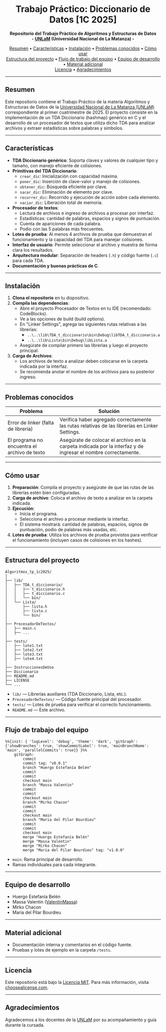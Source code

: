 <h1 align="center">
    Trabajo Práctico: Diccionario de Datos [1C 2025]
</h1>

<p align="center">
    <strong>Repositorio del Trabajo Práctico de Algoritmos y Estructuras de Datos</strong>
    <br>
    <strong>- <a href="https://www.unlam.edu.ar/">UNLaM</a> (Universidad Nacional de La Matanza) -</strong>
</p>

<p align="center">
    <a href="#resumen">Resumen</a> •
    <a href="#características">Características</a> •
    <a href="#instalación">Instalación</a> •
    <a href="#problemas-conocidos">Problemas conocidos</a> •
    <a href="#cómo-usar">Cómo usar</a>
    <br>
    <a href="#estructura-del-proyecto">Estructura del proyecto</a> •
    <a href="#flujo-de-trabajo-del-equipo">Flujo de trabajo del equipo</a> •
    <a href="#equipo-de-desarrollo">Equipo de desarrollo</a> •
    <a href="#material-adicional">Material adicional</a>
    <br>
    <a href="#licencia">Licencia</a> •
    <a href="#agradecimientos">Agradecimientos</a>
</p>

---

## Resumen

Este repositorio contiene el Trabajo Práctico de la materia Algoritmos y Estructuras de Datos de la [Universidad Nacional de La Matanza (UNLaM)](https://www.unlam.edu.ar/) correspondiente al primer cuatrimestre de 2025. El proyecto consiste en la implementación de un TDA Diccionario (hashmap) genérico en C y el desarrollo de un procesador de textos que utiliza dicho TDA para analizar archivos y extraer estadísticas sobre palabras y símbolos.

---

## Características

- **TDA Diccionario genérico**: Soporta claves y valores de cualquier tipo y tamaño, con manejo eficiente de colisiones.
- **Primitivas del TDA Diccionario**:
    - `crear_dic`: Inicialización con capacidad máxima.
    - `poner_dic`: Inserción de clave-valor y manejo de colisiones.
    - `obtener_dic`: Búsqueda eficiente por clave.
    - `sacar_dic`: Eliminación de elemento por clave.
    - `recorrer_dic`: Recorrido y ejecución de acción sobre cada elemento.
    - `vaciar_dic`: Liberación total de memoria.
- **Procesador de textos**:
    - Lectura de archivos e ingreso de archivos a procesar por interfaz.
    - Estadísticas: cantidad de palabras, espacios y signos de puntuación.
    - Cuenta de apariciones de cada palabra.
    - Podio con las 5 palabras más frecuentes.
- **Lotes de prueba**: Al menos 4 archivos de prueba que demuestran el funcionamiento y la capacidad del TDA para manejar colisiones.
- **Interfaz de usuario**: Permite seleccionar el archivo y muestra de forma clara los resultados.
- **Arquitectura modular**: Separación de headers (`.h`) y código fuente (`.c`) para cada TDA.
- **Documentación y buenas prácticas de C**.

---

## Instalación

1. **Clona el repositorio** en tu dispositivo.
2. **Compila las dependencias**:
    - Abre el proyecto Procesador de Textos en tu IDE (recomendado: CodeBlocks).
    - Ve a las opciones de build (build options).
    - En "Linker Settings", agrega las siguientes rutas relativas a las librerías:
        - `..\..\lib\TDA_t_diccionario\bin\Debug\libTDA_t_diccionario.a`
        - `..\..\lib\Lista\bin\Debug\libLista.a`
    - Asegúrate de compilar primero las librerías y luego el proyecto principal.
3. **Carga de Archivos**:
    - Los archivos de texto a analizar deben colocarse en la carpeta indicada por la interfaz.
    - Se recomienda anotar el nombre de los archivos para su posterior ingreso.

---

## Problemas conocidos

| Problema | Solución |
| --- | --- |
| Error de linker (falta de librería) | Verifica haber agregado correctamente las rutas relativas de las librerías en Linker Settings. |
| El programa no encuentra el archivo de texto | Asegúrate de colocar el archivo en la carpeta indicada por la interfaz y de ingresar el nombre correctamente. |

---

## Cómo usar

1. **Preparación**: Compila el proyecto y asegúrate de que las rutas de las librerías estén bien configuradas.
2. **Carga de archivo**: Coloca el archivo de texto a analizar en la carpeta indicada.
3. **Ejecución**:
    - Inicia el programa.
    - Selecciona el archivo a procesar mediante la interfaz.
    - El sistema mostrará: cantidad de palabras, espacios, signos de puntuación, podio de palabras más usadas, etc.
4. **Lotes de prueba**: Utiliza los archivos de prueba provistos para verificar el funcionamiento (incluyen casos de colisiones en los hashes).

---

## Estructura del proyecto

```plaintext
Algoritmos_tp_1c2025/
│
├── lib/
│   ├── TDA_t_diccionario/
│   │   ├── t_diccionario.h
│   │   ├── t_diccionario.c
│   │   └── bin/
│   └── Lista/
│       ├── lista.h
│       ├── lista.c
│       └── bin/
│
├── ProcesadorDeTextos/
│   ├── main.c
│   ├── ...
│
├── tests/
│   ├── lote1.txt
│   ├── lote2.txt
│   ├── lote3.txt
│   ├── lote4.txt
│
├── InstruccionesDeUso
├── Diccionario
├── README.md
├── LICENSE
└── ...
```

- `lib/` — Librerías auxiliares (TDA Diccionario, Lista, etc.).
- `ProcesadorDeTextos/` — Código fuente principal del procesador.
- `tests/` — Lotes de prueba para verificar el correcto funcionamiento.
- `README.md` — Este archivo.

---

## Flujo de trabajo del equipo

```mermaid
%%{init: { 'logLevel': 'debug', 'theme': 'dark', 'gitGraph': {'showBranches': true, 'showCommitLabel': true, 'mainBranchName': 'main', 'parallelCommits': true}} }%%
    gitGraph:
        commit
        commit tag: "v0.0.1"
        branch "Huergo Estefanía Belén"
        commit
        commit
        checkout main
        branch "Massa Valentin"
        commit
        commit
        checkout main
        branch "Mirko Chacon"
        commit
        commit
        checkout main
        branch "Maria del Pilar Bourdieu"
        commit
        commit
        checkout main
        merge "Huergo Estefanía Belén"
        merge "Massa Valentin"
        merge "Mirko Chacon"
        merge "Maria del Pilar Bourdieu" tag: "v1.0.0"
```

- `main`: Rama principal de desarrollo.
- Ramas individuales para cada integrante.

---

## Equipo de desarrollo

- Huergo Estefanía Belén
- Massa Valentin ([ValentinMassa](https://github.com/ValentinMassa))
- Mirko Chacon
- Maria del Pilar Bourdieu

---

## Material adicional

- Documentación interna y comentarios en el código fuente.
- Pruebas y lotes de ejemplo en la carpeta `/tests`.

---

## Licencia

Este repositorio está bajo la [Licencia MIT](./LICENSE). Para más información, visita [choosealicense.com](https://choosealicense.com/licenses/mit/).

---

## Agradecimientos

Agradecemos a los docentes de la [UNLaM](https://www.unlam.edu.ar/) por su acompañamiento y guía durante la cursada.
